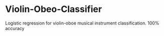 # Violin-Obeo-Classifier
Logistic regression for violin-oboe musical instrument classification.
100% accuracy

